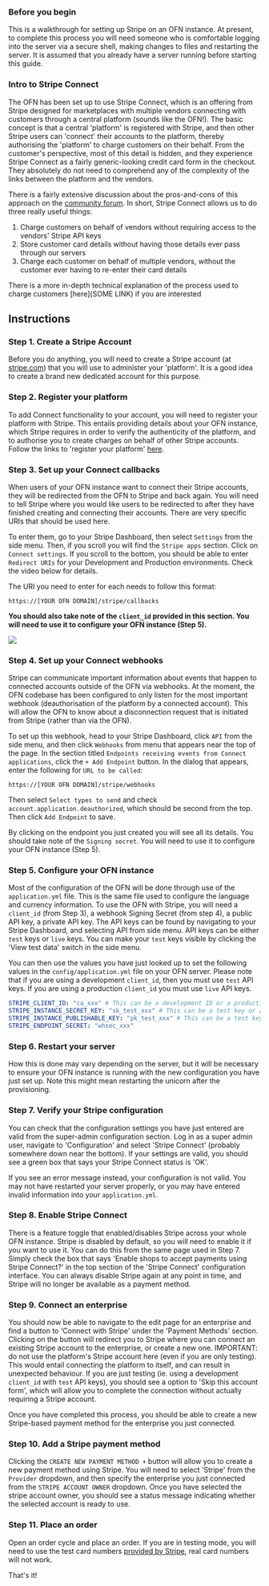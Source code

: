 ### Before you begin
This is a walkthrough for setting up Stripe on an OFN instance. At present, to complete this process you will need someone who is comfortable logging into the server via a secure shell, making changes to files and restarting the server. It is assumed that you already have a server running before starting this guide.

### Intro to Stripe Connect
The OFN has been set up to use Stripe Connect, which is an offering from Stripe designed for marketplaces with multiple vendors connecting with customers through a central platform (sounds like the OFN!). The basic concept is that a central 'platform' is registered with Stripe, and then other Stripe users can 'connect' their accounts to the platform, thereby authorising the 'platform' to charge customers on their behalf. From the customer's perspective, most of this detail is hidden, and they experience Stripe Connect as a fairly generic-looking credit card form in the checkout. They absolutely do not need to comprehend any of the complexity of the links between the platform and the vendors.

There is a fairly extensive discussion about the pros-and-cons of this approach on the [community forum](https://community.openfoodnetwork.org/t/integrating-stripe-into-ofn/664). In short, Stripe Connect allows us to do three really useful things:
1. Charge customers on behalf of vendors without requiring access to the vendors' Stripe API keys
2. Store customer card details without having those details ever pass through our servers
3. Charge each customer on behalf of multiple vendors, without the customer ever having to re-enter their card details

There is a more in-depth technical explanation of the process used to charge customers [here](SOME LINK) if you are interested

## Instructions
### Step 1. Create a Stripe Account
Before you do anything, you will need to create a Stripe account (at [stripe.com](https://stripe.com)) that you will use to administer your 'platform'. It is a good idea to create a brand new dedicated account for this purpose. 

### Step 2. Register your platform
To add Connect functionality to your account, you will need to register your platform with Stripe. This entails providing details about your OFN instance, which Stripe requires in order to verify the authenticity of the platform, and to authorise you to create charges on behalf of other Stripe accounts. Follow the links to 'register your platform' [here](https://stripe.com/docs/connect/quickstart#register-platform).

### Step 3. Set up your Connect callbacks
When users of your OFN instance want to connect their Stripe accounts, they will be redirected from the OFN to Stripe and back again. You will need to tell Stripe where you would like users to be redirected to after they have finished creating and connecting their accounts. There are very specific URIs that should be used here.

To enter them, go to your Stripe Dashboard, then select `Settings` from the side menu. Then, if you scroll you will find the `Stripe apps` section. Click on `Connect settings`. If you scroll to the bottom, you should be able to enter `Redirect URIs` for your Development and Production environments. Check the video below for details.

The URI you need to enter for each needs to follow this format:

````
https://[YOUR OFN DOMAIN]/stripe/callbacks
````

**You should also take note of the `client_id` provided in this section. You will need to use it to configure your OFN instance (Step 5).**

![](https://github.com/openfoodfoundation/openfoodnetwork/wiki/stripe_client_id_and_redirects.gif)

### Step 4. Set up your Connect webhooks
Stripe can communicate important information about events that happen to connected accounts outside of the OFN via webhooks. At the moment, the OFN codebase has been configured to only listen for the most important webhook (deauthorisation of the platform by a connected account). This will allow the OFN to know about a disconnection request that is initiated from Stripe (rather than via the OFN).

To set up this webhook, head to your Stripe Dashboard, click `API` from the side menu, and then click `Webhooks` from menu that appears near the top of the page. In the section titled `Endpoints receiving events from Connect applications`, click the `+ Add Endpoint` button. In the dialog that appears, enter the following for `URL to be called`:

````
https://[YOUR OFN DOMAIN]/stripe/webhooks
````

Then select `Select types to send` and check `account.application.deauthorized`, which should be second from the top. Then click `Add Endpoint` to save.

By clicking on the endpoint you just created you will see all its details. You should take note of the `Signing secret`. You will need to use it to configure your OFN instance (Step 5).

### Step 5. Configure your OFN instance
Most of the configuration of the OFN will be done through use of the `application.yml` file. This is the same file used to configure the language and currency information. To use the OFN with Stripe, you will need a `client_id` (from Step 3), a webhook Signing Secret (from step 4), a public API key, a private API key. The API keys can be found by navigating to your Stripe Dashboard, and selecting API from side menu. API keys can be either `test` keys or `live` keys. You can make your `test` keys visible by clicking the 'View test data' switch in the side menu. 

You can then use the values you have just looked up to set the following values in the `config/application.yml` file on your OFN server. Please note that if you are using a development `client_id`, then you must use `test` API keys. If you are using a production `client_id` you must use `live` API keys.

````yml
STRIPE_CLIENT_ID: "ca_xxx" # This can be a development ID or a production ID
STRIPE_INSTANCE_SECRET_KEY: "sk_test_xxx" # This can be a test key or a live key
STRIPE_INSTANCE_PUBLISHABLE_KEY: "pk_test_xxx" # This can be a test key or a live key
STRIPE_ENDPOINT_SECRET: "whsec_xxx"
````

### Step 6. Restart your server
How this is done may vary depending on the server, but it will be necessary to ensure your OFN instance is running with the new configuration you have just set up. Note this might mean restarting the unicorn after the provisioning.

### Step 7. Verify your Stripe configuration
You can check that the configuration settings you have just entered are valid from the super-admin configuration section. Log in as a super admin user, navigate to 'Configuration' and select 'Stripe Connect' (probably somewhere down near the bottom). If your settings are valid, you should see a green box that says your Stripe Connect status is 'OK'.

If you see an error message instead, your configuration is not valid. You may not have restarted your server properly, or you may have entered invalid information into your `application.yml`.

### Step 8. Enable Stripe Connect
There is a feature toggle that enabled/disables Stripe across your whole OFN instance. Stripe is disabled by default, so you will need to enable it if you want to use it. You can do this from the same page used in Step 7. Simply check the box that says 'Enable shops to accept payments using Stripe Connect?' in the top section of the 'Stripe Connect' configuration interface. You can always disable Stripe again at any point in time, and Stripe will no longer be available as a payment method.

### Step 9. Connect an enterprise
You should now be able to navigate to the edit page for an enterprise and find a button to 'Connect with Stripe' under the 'Payment Methods' section. Clicking on the button will redirect you to Stripe where you can connect an existing Stripe account to the enterprise, or create a new one. IMPORTANT: do not use the platform's Stripe account here (even if you are only testing). This would entail connecting the platform to itself, and can result in unexpected behaviour. If you are just testing (ie. using a development `client_id` with `test` API keys), you should see a option to 'Skip this account form', which will allow you to complete the connection without actually requiring a Stripe account.

Once you have completed this process, you should be able to create a new Stripe-based payment method for the enterprise you just connected.

### Step 10. Add a Stripe payment method
Clicking the `CREATE NEW PAYMENT METHOD +` button will allow you to create a new payment method using Stripe. You will need to select 'Stripe' from the `Provider` dropdown, and then specify the enterprise you just connected from the `STRIPE ACCOUNT OWNER` dropdown. Once you have selected the stripe account owner, you should see a status message indicating whether the selected account is ready to use.

### Step 11. Place an order
Open an order cycle and place an order. If you are in testing mode, you will need to use the test card numbers [provided by Stripe](https://stripe.com/docs/testing#cards), real card numbers will not work.

That's it!
